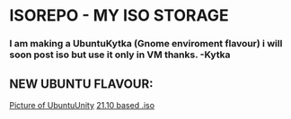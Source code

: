 
# ISOREPO - MY ISO STORAGE
### **I am making a UbuntuKytka (Gnome enviroment flavour) i will soon post iso but use it only in VM thanks. -Kytka**
## NEW UBUNTU FLAVOUR:
[Picture of UbuntuUnity](https://github.com/kytkaprogramuje/isorepo/blob/gh-pages/Sn%C3%ADmek%20obrazovky%20po%C5%99%C3%ADzen%C3%BD%202022-03-20%2010-48-13.png)
[21.10 based .iso ](http://linux.darkpenguin.net/distros/ubuntu-unity/21.10/ubuntu-unity-21.10.iso)












